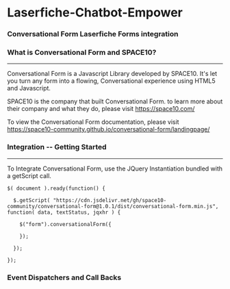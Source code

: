 # Laserfiche-Chatbot-Empower

### Conversational Form Laserfiche Forms integration

### What is Conversational Form and SPACE10?
---
Conversational Form is a Javascript Library developed by SPACE10. It's let you turn any form into a flowing, Conversational experience using HTML5 and Javascript.

SPACE10 is the company that built Conversational Form. to learn more about their company and what they do, please visit https://space10.com/

To view the Conversational Form documentation, please visit https://space10-community.github.io/conversational-form/landingpage/

### Integration -- Getting Started
---

To Integrate Conversational Form, use the JQuery Instantiation bundled with a getScript call.

```
$( document ).ready(function() {
  
  $.getScript( "https://cdn.jsdelivr.net/gh/space10-community/conversational-form@1.0.1/dist/conversational-form.min.js", function( data, textStatus, jqxhr ) {
  
    $("form").conversationalForm({
        
    });
    
  });
  
});

```

### Event Dispatchers and Call Backs

